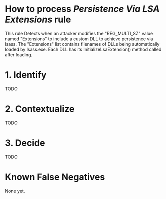 # How to process *Persistence Via LSA Extensions* rule
This rule Detects when an attacker modifies the "REG_MULTI_SZ" value named "Extensions" to include a custom DLL to achieve persistence via lsass.
The "Extensions" list contains filenames of DLLs being automatically loaded by lsass.exe. Each DLL has its InitializeLsaExtension() method called after loading.

# 1. Identify
TODO

# 2. Contextualize
TODO

# 3. Decide
TODO

# Known False Negatives
None yet.
